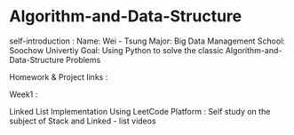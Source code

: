 # Algorithm-and-Data-Structure

self-introduction :
Name: Wei - Tsung 
Major: Big Data Management
School: Soochow Univertiy
Goal: Using Python to solve the classic Algorithm-and-Data-Structure Problems


Homework & Project links :



Week1 :

Linked List Implementation Using LeetCode Platform :
Self study on the subject of Stack and Linked - list videos
